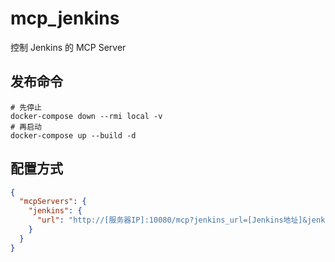 
# mcp_jenkins

控制 Jenkins 的 MCP Server

## 发布命令

```shell
# 先停止
docker-compose down --rmi local -v
# 再启动
docker-compose up --build -d
```

## 配置方式

```json
{
  "mcpServers": {
    "jenkins": {
      "url": "http://[服务器IP]:10080/mcp?jenkins_url=[Jenkins地址]&jenkins_user=[Jenkins用户名]&jenkins_token=[Jenkins Token]"
    }
  }
}
```


